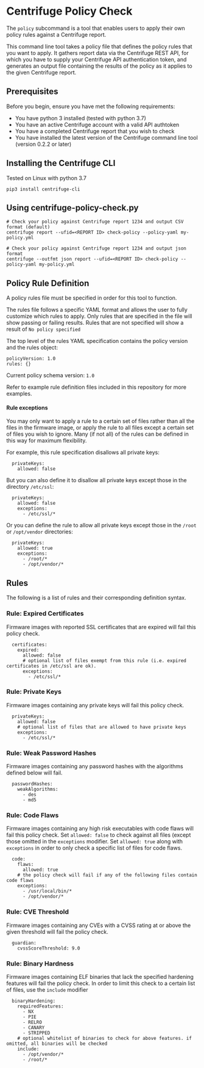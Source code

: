 # Centrifuge Policy Check

The `policy` subcommand is a tool that enables users to apply their own policy rules against a Centrifuge report.

This command line tool takes a policy file that defines the policy rules that you want to apply. It gathers report data via the Centrifuge REST API, for which you have to supply your Centrifuge API authentication token, and generates an output file containing the results of the policy as it applies to the given Centrifuge report.

## Prerequisites

Before you begin, ensure you have met the following requirements:
* You have python 3 installed (tested with python 3.7)
* You have an active Centrifuge account with a valid API authtoken
* You have a completed Centrifuge report that you wish to check
* You have installed the latest version of the Centrifuge command line tool (version 0.2.2 or later)

## Installing the Centrifuge CLI

Tested on Linux with python 3.7
```
pip3 install centrifuge-cli
```

## Using centrifuge-policy-check.py

```
# Check your policy against Centrifuge report 1234 and output CSV format (default)
centrifuge report --ufid=<REPORT ID> check-policy --policy-yaml my-policy.yml

# Check your policy against Centrifuge report 1234 and output json format
centrifuge --outfmt json report --ufid=<REPORT ID> check-policy --policy-yaml my-policy.yml
```


## Policy Rule Definition

A policy rules file must be specified in order for this tool to function.

The rules file follows a specific YAML format and allows the user to fully customize which rules to apply.  Only rules that are specified in the file will show passing or failing results. Rules that are not specified will show a result of `No policy specified`

The top level of the rules YAML specification contains the policy version and the rules object:
```
policyVersion: 1.0
rules: {}
```

Current policy schema version: `1.0`

Refer to example rule definition files included in this repository for more examples.

#### Rule exceptions

You may only want to apply a rule to a certain set of files rather than all the files in the firmware image, or apply the rule to all files except a certain set of files you wish to ignore. Many (if not all) of the rules can be defined in this way for maximum flexibility.

For example, this rule specification disallows all private keys:
```
  privateKeys:
    allowed: false
```
But you can also define it to disallow all private keys except those in the directory `/etc/ssl`:
```
  privateKeys:
    allowed: false
    exceptions:
      - /etc/ssl/*
```
Or you can define the rule to allow all private keys except those in the `/root` or `/opt/vendor` directories:
```
  privateKeys:
    allowed: true
    exceptions:
      - /root/*
      - /opt/vendor/*
 ```
 
## Rules

The following is a list of rules and their corresponding definition syntax.

### Rule: Expired Certificates

Firmware images with reported SSL certificates that are expired will fail this policy check.
```
  certificates:
    expired:
      allowed: false
      # optional list of files exempt from this rule (i.e. expired certificates in /etc/ssl are ok). 
      exceptions:
        - /etc/ssl/*
```

### Rule: Private Keys

Firmware images containing any private keys will fail this policy check.
```
  privateKeys:
    allowed: false
    # optional list of files that are allowed to have private keys
    exceptions:
      - /etc/ssl/*
```

### Rule: Weak Password Hashes

Firmware images containing any password hashes with the algorithms defined below will fail.
```
  passwordHashes:
    weakAlgorithms:
      - des
      - md5
```

### Rule: Code Flaws

Firmware images containing any high risk executables with code flaws will fail this policy check.
Set `allowed: false` to check against all files (except those omitted in the `exceptions` modifier.
Set `allowed: true` along with `exceptions` in order to only check a specific list of files for code flaws.
```
  code:
    flaws:
      allowed: true
    # the policy check will fail if any of the following files contain code flaws
    exceptions:
      - /usr/local/bin/*
      - /opt/vendor/*
```

### Rule: CVE Threshold

Firmware images containing any CVEs with a CVSS rating at or above the given threshold will fail the policy check.
```
  guardian:
    cvssScoreThreshold: 9.0
```

### Rule: Binary Hardness

Firmware images containing ELF binaries that lack the specified hardening features will fail the policy check.
In order to limit this check to a certain list of files, use the `include` modifier
```
  binaryHardening:
    requiredFeatures:
      - NX
      - PIE
      - RELRO
      - CANARY
      - STRIPPED
    # optional whitelist of binaries to check for above features. if omitted, all binaries will be checked
    include:
      - /opt/vendor/*
      - /root/*
      
